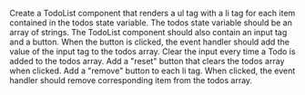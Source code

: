 Create a TodoList component that renders a ul tag with a li tag for each item contained in the todos state variable. The todos state variable should be an array of strings. The TodoList component should also contain an input tag and a button. When the button is clicked, the event handler should add the value of the input tag to the todos array.
Clear the input every time a Todo is added to the todos array.
Add a "reset" button that clears the todos array when clicked.
Add a "remove" button to each li tag. When clicked, the event handler should remove corresponding item from the todos array.
